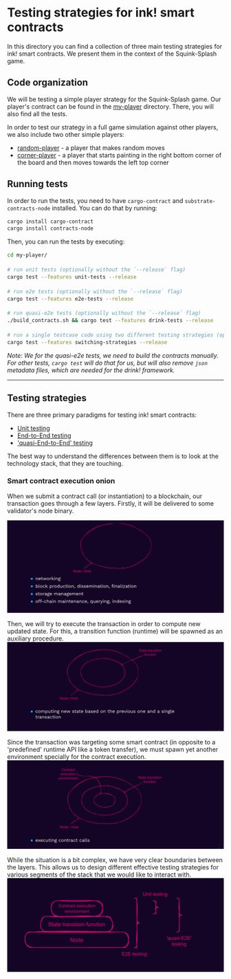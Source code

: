 # Testing strategies for ink! smart contracts

In this directory you can find a collection of three main testing strategies for ink! smart contracts.
We present them in the context of the Squink-Splash game.

## Code organization

We will be testing a simple player strategy for the Squink-Splash game.
Our player's contract can be found in the [my-player](./my-player) directory.
There, you will also find all the tests.

In order to test our strategy in a full game simulation against other players, we also include two other simple players:
 - [random-player](./rand-player) - a player that makes random moves
 - [corner-player](./corner-player) - a player that starts painting in the right bottom corner of the board and then moves towards the left top corner

## Running tests

In order to run the tests, you need to have `cargo-contract` and `substrate-contracts-node` installed.
You can do that by running:
```bash
cargo install cargo-contract
cargo install contracts-node
```

Then, you can run the tests by executing:
```bash
cd my-player/

# run unit tests (optionally without the `--release` flag)
cargo test --features unit-tests --release

# run e2e tests (optionally without the `--release` flag)
cargo test --features e2e-tests --release

# run quasi-e2e tests (optionally without the `--release` flag)
./build_contracts.sh && cargo test --features drink-tests --release

# run a single testcase code using two different testing strategies (optionally without `--release` flag)
cargo test --features switching-strategies --release
```

_Note: We for the quasi-e2e tests, we need to build the contracts manually.
For other tests, `cargo test` will do that for us, but will also remove `json` metadata files, which are needed for the drink! framework._

---

## Testing strategies

There are three primary paradigms for testing ink! smart contracts:
 - [Unit testing](./my-player/src/unit_tests.rs)
 - [End-to-End testing](./my-player/src/e2e_tests.rs)
 - ['quasi-End-to-End' testing](./my-player/src/drink_tests.rs)

The best way to understand the differences between them is to look at the technology stack, that they are touching.

### Smart contract execution onion

When we submit a contract call (or instantiation) to a blockchain, our transaction goes through a few layers.
Firstly, it will be delivered to some validator's node binary.

![img.png](images/node.png)

Then, we will try to execute the transaction in order to compute new updated state.
For this, a transition function (runtime) will be spawned as an auxiliary procedure.
![img.png](images/runtime.png)

Since the transaction was targeting some smart contract (in opposite to a 'predefined' runtime API like a token transfer), we must spawn yet another environment specially for the contract execution.
![img.png](images/sc.png)

While the situation is a bit complex, we have very clear boundaries between the layers.
This allows us to design different effective testing strategies for various segments of the stack that we would like to interact with.
![img.png](images/stack.png)
